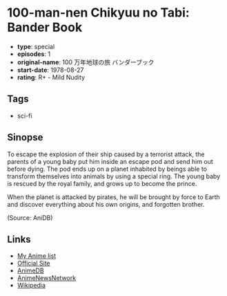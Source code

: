 # 100-man-nen Chikyuu no Tabi: Bander Book

-   **type**: special
-   **episodes**: 1
-   **original-name**: 100 万年地球の旅 バンダーブック
-   **start-date**: 1978-08-27
-   **rating**: R+ - Mild Nudity

## Tags

-   sci-fi

## Sinopse

To escape the explosion of their ship caused by a terrorist attack, the parents of a young baby put him inside an escape pod and send him out before dying. The pod ends up on a planet inhabited by beings able to transform themselves into animals by using a special ring. The young baby is rescued by the royal family, and grows up to become the prince.

When the planet is attacked by pirates, he will be brought by force to Earth and discover everything about his own origins, and forgotten brother.

(Source: AniDB)

## Links

-   [My Anime list](https://myanimelist.net/anime/5133/100-man-nen_Chikyuu_no_Tabi__Bander_Book)
-   [Official Site](http://en.tezuka.co.jp/anime/sakuhin/sp/sp004.html)
-   [AnimeDB](http://anidb.info/perl-bin/animedb.pl?show=anime&aid=2991)
-   [AnimeNewsNetwork](http://www.animenewsnetwork.com/encyclopedia/anime.php?id=3316)
-   [Wikipedia](http://ja.wikipedia.org/wiki/100万年地球の旅_バンダーブック)
